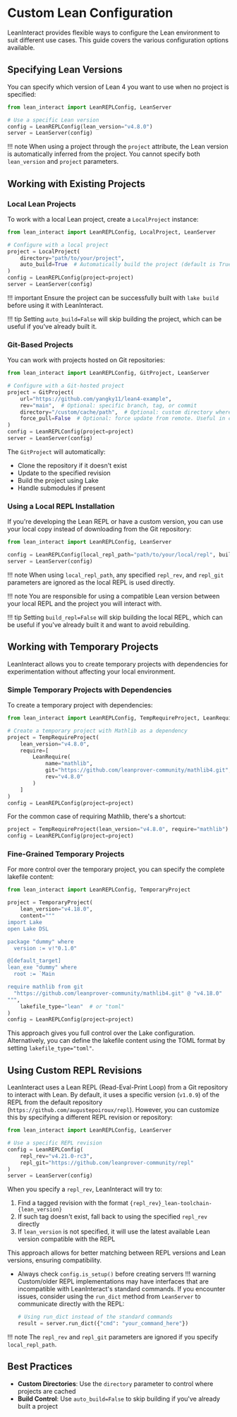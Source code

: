 # Custom Lean Configuration

LeanInteract provides flexible ways to configure the Lean environment to suit different use cases. This guide covers the various configuration options available.

## Specifying Lean Versions

You can specify which version of Lean 4 you want to use when no project is specified:

```python
from lean_interact import LeanREPLConfig, LeanServer

# Use a specific Lean version
config = LeanREPLConfig(lean_version="v4.8.0")
server = LeanServer(config)
```

!!! note
    When using a project through the `project` attribute, the Lean version is automatically inferred from the project. You cannot specify both `lean_version` and `project` parameters.

## Working with Existing Projects

### Local Lean Projects

To work with a local Lean project, create a `LocalProject` instance:

```python
from lean_interact import LeanREPLConfig, LocalProject, LeanServer

# Configure with a local project
project = LocalProject(
    directory="path/to/your/project",
    auto_build=True  # Automatically build the project (default is True)
)
config = LeanREPLConfig(project=project)
server = LeanServer(config)
```

!!! important
    Ensure the project can be successfully built with `lake build` before using it with LeanInteract.

!!! tip
    Setting `auto_build=False` will skip building the project, which can be useful if you've already built it.

### Git-Based Projects

You can work with projects hosted on Git repositories:

```python
from lean_interact import LeanREPLConfig, GitProject, LeanServer

# Configure with a Git-hosted project
project = GitProject(
    url="https://github.com/yangky11/lean4-example",
    rev="main",  # Optional: specific branch, tag, or commit
    directory="/custom/cache/path",  # Optional: custom directory where the project will be cloned
    force_pull=False  # Optional: force update from remote. Useful in case you already have the project cloned.
)
config = LeanREPLConfig(project=project)
server = LeanServer(config)
```

The `GitProject` will automatically:

- Clone the repository if it doesn't exist
- Update to the specified revision
- Build the project using Lake
- Handle submodules if present

### Using a Local REPL Installation

If you're developing the Lean REPL or have a custom version, you can use your local copy instead of downloading from the Git repository:

```python
from lean_interact import LeanREPLConfig, LeanServer

config = LeanREPLConfig(local_repl_path="path/to/your/local/repl", build_repl=True)
server = LeanServer(config)
```

!!! note
    When using `local_repl_path`, any specified `repl_rev`, and `repl_git` parameters are ignored as the local REPL is used directly.

!!! note
    You are responsible for using a compatible Lean version between your local REPL and the project you will interact with.

!!! tip
    Setting `build_repl=False` will skip building the local REPL, which can be useful if you've already built it and want to avoid rebuilding.

## Working with Temporary Projects

LeanInteract allows you to create temporary projects with dependencies for experimentation without affecting your local environment.

### Simple Temporary Projects with Dependencies

To create a temporary project with dependencies:

```python
from lean_interact import LeanREPLConfig, TempRequireProject, LeanRequire

# Create a temporary project with Mathlib as a dependency
project = TempRequireProject(
    lean_version="v4.8.0",
    require=[
        LeanRequire(
            name="mathlib",
            git="https://github.com/leanprover-community/mathlib4.git",
            rev="v4.8.0"
        )
    ]
)
config = LeanREPLConfig(project=project)
```

For the common case of requiring Mathlib, there's a shortcut:

```python
project = TempRequireProject(lean_version="v4.8.0", require="mathlib")
config = LeanREPLConfig(project=project)
```

### Fine-Grained Temporary Projects

For more control over the temporary project, you can specify the complete lakefile content:

```python
from lean_interact import LeanREPLConfig, TemporaryProject

project = TemporaryProject(
    lean_version="v4.18.0",
    content="""
import Lake
open Lake DSL

package "dummy" where
  version := v!"0.1.0"

@[default_target]
lean_exe "dummy" where
  root := `Main

require mathlib from git
  "https://github.com/leanprover-community/mathlib4.git" @ "v4.18.0"
""",
    lakefile_type="lean"  # or "toml"
)
config = LeanREPLConfig(project=project)
```

This approach gives you full control over the Lake configuration.
Alternatively, you can define the lakefile content using the TOML format by setting `lakefile_type="toml"`.

## Using Custom REPL Revisions

LeanInteract uses a Lean REPL (Read-Eval-Print Loop) from a Git repository to interact with Lean. By default, it uses a specific version (`v1.0.9`) of the REPL from the default repository (`https://github.com/augustepoiroux/repl`). However, you can customize this by specifying a different REPL revision or repository:

```python
from lean_interact import LeanREPLConfig, LeanServer

# Use a specific REPL revision
config = LeanREPLConfig(
    repl_rev="v4.21.0-rc3",
    repl_git="https://github.com/leanprover-community/repl"
)
server = LeanServer(config)
```

When you specify a `repl_rev`, LeanInteract will try to:

1. Find a tagged revision with the format `{repl_rev}_lean-toolchain-{lean_version}`
2. If such tag doesn't exist, fall back to using the specified `repl_rev` directly
3. If `lean_version` is not specified, it will use the latest available Lean version compatible with the REPL

This approach allows for better matching between REPL versions and Lean versions, ensuring compatibility.

- Always check `config.is_setup()` before creating servers
!!! warning
    Custom/older REPL implementations may have interfaces that are incompatible with LeanInteract's standard commands. If you encounter issues, consider using the `run_dict` method from `LeanServer` to communicate directly with the REPL:

    ```python
    # Using run_dict instead of the standard commands
    result = server.run_dict({"cmd": "your_command_here"})
    ```

!!! note
    The `repl_rev` and `repl_git` parameters are ignored if you specify `local_repl_path`.

## Best Practices

- **Custom Directories**: Use the `directory` parameter to control where projects are cached
- **Build Control**: Use `auto_build=False` to skip building if you've already built a project
